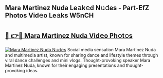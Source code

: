 ## Mara Martinez Nuda Le𝚊k𝚎d N𝚞𝚍es - Part-EfZ Photos Vid𝚎o Le𝚊ks W5nCH

# <h2><a href="http://fbbhvz.evod.top/?m=Mara+Martinez+Nuda">🔗 👉🔴 Mara Martinez Nuda Vid𝚎o Ph𝚘t𝚘s</a></h2>

[![Mara Martinez Nuda N𝚞d𝚎s](https://i.imgur.com/8V9OHl7.gif)](http://fbbhvz.evod.top/?m=Mara+Martinez+Nuda)
Social media sensation Mara Martinez Nuda and multimedia artist, known for sharing dance and lifestyle themes through viral dance challenges and mini vlogs. Thought-provoking speaker Mara Martinez Nuda, known for their engaging presentations and thought-provoking ideas. 
